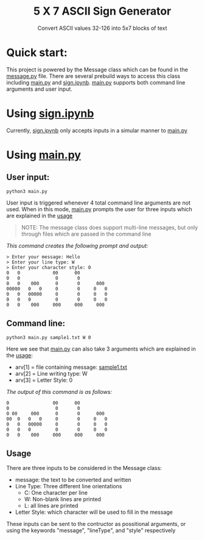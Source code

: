 <div align=center>
	<h1><b>5 X 7 ASCII Sign Generator</b></h1>
	<p>Convert ASCII values 32-126 into 5x7 blocks of text</p>
</div>

# **Quick start:**
This project is powered by the Message class which can be found in the [message.py] file. There are several prebuild ways to access this class including [main.py] and [sign.ipynb]. [main.py] supports both command line arguments and user input.
# **Using [sign.ipynb]**
Currently, [sign.ipynb] only accepts inputs in a simular manner to [main.py]
# **Using [main.py]**
## **User input:**
```
python3 main.py
```
User input is triggered whenever 4 total command line arguments are not used. When in this mode, [main.py] prompts the user for three inputs which are explained in the [usage](#usage)

> NOTE: The message class does support multi-line messages, but only through files which are passed in the command line

*This command creates the following prompt and output:*
```
> Enter your message: Hello
> Enter your line type: W
> Enter your character style: 0
0   0            00      00
0   0             0       0
0   0    000      0       0      000
00000   0   0     0       0     0   0
0   0   00000     0       0     0   0
0   0   0         0       0     0   0
0   0    000     000     000     000
```
## **Command line:**
```
python3 main.py sample1.txt W 0
```
Here we see that [main.py] can also take 3 arguments which are explained in the [usage](#usage):
- arv[1] = file containing message: [sample1.txt]
- arv[2] = Line writing type: W
- arv[3] = Letter Style: 0

*The output of this command is as follows:*
```
0                00      00
0                 0       0
0 00     000      0       0      000
00  0   0   0     0       0     0   0
0   0   00000     0       0     0   0
0   0   0         0       0     0   0
0   0    000     000     000     000
```
## Usage
There are three inputs to be considered in the Message class:
- message: the text to be converted and written
- Line Type: Three different line orientations
	- C: One character per line
	- W: Non-blank lines are printed
	- L: all lines are printed
- Letter Style: which character will be used to fill in the message

These inputs can be sent to the contructor as possitional arguments, or using the keywords "message", "lineType", and "style" respectively

[message.py]: https://github.com/aldenmoreton/ASCIISign/blob/master/message.py
[main.py]: https://github.com/aldenmoreton/ASCIISign/blob/master/main.py
[sign.ipynb]: https://github.com/aldenmoreton/ASCIISign/blob/master/sign.ipynb
[sample1.txt]: https://github.com/aldenmoreton/ASCIISign/blob/master/sample1.txt